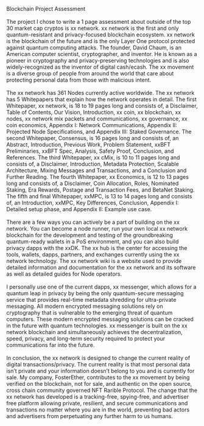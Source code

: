 Blockchain Project Assessment <br><br>
	The project I chose to write a 1 page assessment about outside of the top 30 market cap cryptos is xx network. xx network is the first and only quantum-resistant and privacy-focused blockchain ecosystem. xx network is the blockchain of the future and is the only Layer One protocol protected against quantum computing attacks. The founder, David Chaum, is an American computer scientist, cryptographer, and inventor. He is known as a pioneer in cryptography and privacy-preserving technologies and is also widely-recognized as the inventor of digital cash/ecash. The xx movement is a diverse group of people from around the world that care about protecting personal data from those with malicious intent. <br><br>
	The xx network has 361 Nodes currently active worldwide. The xx network has 5 Whitepapers that explain how the network operates in detail. The first Whitepaper, xx network, is 18 to 19 pages long and consists of, a Disclaimer, Table of Contents, Our Vision, Introduction, xx coin, xx blockchain, xx nodes, xx network mix packets and communications, xx governance, xx coin economics, Appendix I: Network Communications, Appendix II: Projected Node Specifications, and Appendix III: Staked Governance. The second Whitepaper, Consensus, is 16 pages long and consists of, an Abstract, Introduction, Previous Work, Problem Statement, xxBFT Preliminaries, xxBFT Spec, Analysis, Safety Proof, Conclusion, and References. The third Whitepaper, xx cMix, is 10 to 11 pages long and consists of, a Disclaimer, Introduction, Metadata Protection, Scalable Architecture, Mixing Messages and Transactions, and a Conclusion and Further Reading. The fourth Whitepaper, xx Economics, is 12 to 13 pages long and consists of, a Disclaimer, Coin Allocation, Roles, Nominated Staking, Era Rewards, Postage and Transaction Fees, and BetaNet Staking. The fifth and final Whitepaper, xxMPC, is 13 to 14 pages long and consists of, an Introduction, xxMPC, Key Differences, Conclusion, Appendix I: Detailed setup phase, and Appendix II: Example use case.<br><br>
	There are a few ways you can actively be a part of building on the xx network. You can become a node runner, run your own local xx network blockchain for the development and testing of the groundbreaking quantum-ready wallets in a PoS environment, and you can also build privacy dapps with the xxDK. The xx hub is the center for accessing the tools, wallets, dapps, partners, and exchanges currently using the xx network technology. The xx network wiki is a website used to provide detailed information and documentation for the xx network and its software as well as detailed guides for Node operators. <br><br>
	I personally use one of the current dapps, xx messenger, which allows for a quantum leap in privacy by being the only quantum-secure messaging service that provides real-time metadata shredding for ultra-private messaging. All modern encrypted messaging solutions rely on cryptography that is vulnerable to the emerging threat of quantum computers. These modern encrypted messaging solutions can be cracked in the future with quantum technologies. xx messenger is built on the xx network blockchain and simultaneously achieves the decentralization, speed, privacy, and long-term security required to protect your communications far into the future. <br><br>
	In conclusion, the xx network is designed to change the current reality of digital transactions/privacy. The current reality is that most personal data isn’t private and your information doesn’t belong to you and is currently for sale. My company, FosterEther, contributes to the xx movement by being verified on the blockchain, not for sale, and authentic on the open source, cross chain community governed NFT Rarible Protocol. The change that the xx network has developed is a tracking-free, spying-free, and advertiser free platform allowing private, resilient, and secure communications and transactions no matter where you are in the world, preventing bad actors and advertisers from perpetuating any further harm to us humans.
